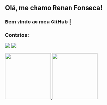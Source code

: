 ## Olá, me chamo <strong>Renan Fonseca</strong>! 
### Bem vindo ao meu GitHub 🖖


### Contatos:
<a href="https://www.linkedin.com/in/renanfonseca" target="_blank"><img src="https://img.shields.io/badge/-LinkedIn-%230077B5?style=for-the-badge&logo=linkedin&logoColor=white" target="_blank"></a>
<a href="https://instagram.com/_renanfonseca" target="_blank"><img src="https://img.shields.io/badge/-Instagram-%23E4405F?style=for-the-badge&logo=instagram&logoColor=white" target="_blank"></a>
</br>

<div>
  <a href="https://github.com/renanfonseca">
  <img height="150em" src="https://github-readme-stats.vercel.app/api/top-langs/?username=renanfonseca&layout=compact&langs_count=7&theme=vue"/>
  <img height="150em" src="https://github-readme-stats.vercel.app/api?username=renanfonseca&show_icons=true&theme=vue&include_all_commits=true&count_private=true"/>
</div>

<!--
**RenanFonseca/RenanFonseca** is a ✨ _special_ ✨ repository because its `README.md` (this file) appears on your GitHub profile.

Here are some ideas to get you started:

- 🔭 I’m currently working on ...
- 🌱 I’m currently learning ...
- 👯 I’m looking to collaborate on ...
- 🤔 I’m looking for help with ...
- 💬 Ask me about ...
- 📫 How to reach me: ...
- 😄 Pronouns: ...
- ⚡ Fun fact: ...
-->
